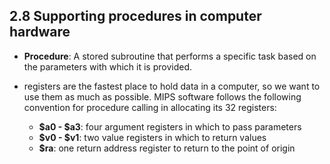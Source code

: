 ## 2.8 Supporting procedures in computer hardware

- **Procedure**: A stored subroutine that performs a specific task based on the parameters with 
  which it is provided.


- registers are the fastest place to hold data in a computer, so we want to use them as much as 
  possible. MIPS software follows the following convention for procedure calling in allocating its 
  32 registers:
  - **$a0 - $a3**: four argument registers in which to pass parameters
  - **$v0 - $v1**: two value registers in which to return values
  - **$ra**: one return address register to return to the point of origin












